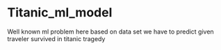 # Titanic_ml_model
Well known ml problem here based on data set we have to predict given traveler survived in titanic tragedy 
